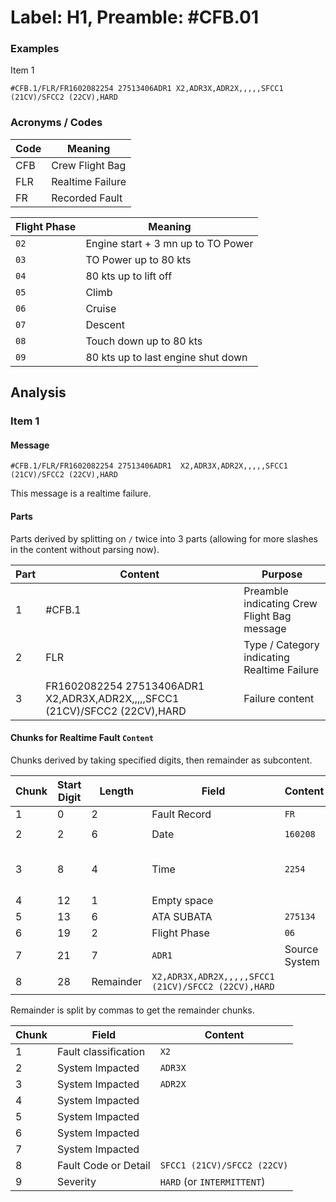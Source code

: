 # Label: H1, Preamble: #CFB.01

### Examples

Item 1
```
#CFB.1/FLR/FR1602082254 27513406ADR1 X2,ADR3X,ADR2X,,,,,SFCC1 (21CV)/SFCC2 (22CV),HARD
```

### Acronyms / Codes

Code  | Meaning
----- | ----
CFB | Crew Flight Bag
FLR | Realtime Failure
FR  | Recorded Fault

Flight Phase | Meaning
----- | ----
`02` | Engine start + 3 mn up to TO Power
`03` | TO Power up to 80 kts
`04` | 80 kts up to lift off
`05` | Climb
`06` | Cruise
`07` | Descent
`08` | Touch down up to 80 kts
`09` | 80 kts up to last engine shut down

## Analysis

### Item 1

#### Message
```
#CFB.1/FLR/FR1602082254 27513406ADR1  X2,ADR3X,ADR2X,,,,,SFCC1 (21CV)/SFCC2 (22CV),HARD
```

This message is a realtime failure.

#### Parts

Parts derived by splitting on `/` twice into 3 parts (allowing for more slashes in the content without parsing now).

Part | Content | Purpose
---- | ------- | -------
1 | #CFB.1 | Preamble indicating Crew Flight Bag message
2 | FLR | Type / Category indicating Realtime Failure
3 | FR1602082254 27513406ADR1  X2,ADR3X,ADR2X,,,,,SFCC1 (21CV)/SFCC2 (22CV),HARD | Failure content

#### Chunks for Realtime Fault `Content`

Chunks derived by taking specified digits, then remainder as subcontent.

Chunk | Start Digit | Length | Field | Content | Parsed
----- | ----------- | ------ | ----- | ------- | ------
1 | 0 | 2 | Fault Record | `FR` |
2 | 2 | 6 | Date | `160208` | `2016-02-08`
3 | 8 | 4 | Time | `2254` | `22:54` or `10:54 PM`
4 | 12 | 1 | Empty space | ` ` |
5 | 13 | 6 | ATA SUBATA | `275134` |
6 | 19 | 2 | Flight Phase | `06` |
7 | 21 | 7 | `ADR1  ` | Source System
8 | 28 | Remainder | `X2,ADR3X,ADR2X,,,,,SFCC1 (21CV)/SFCC2 (22CV),HARD`

Remainder is split by commas to get the remainder chunks.

Chunk | Field | Content
----- | ----- | -------
1 | Fault classification | `X2`
2 | System Impacted | `ADR3X`
3 | System Impacted | `ADR2X`
4 | System Impacted |
5 | System Impacted |
6 | System Impacted |
7 | System Impacted |
8 | Fault Code or Detail | `SFCC1 (21CV)/SFCC2 (22CV)`
9 | Severity | `HARD` (or `INTERMITTENT`)
